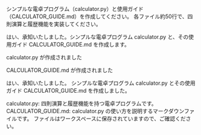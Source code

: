 シンプルな電卓プログラム（calculator.py）と使用ガイド（CALCULATOR_GUIDE.md）を作成してください。
各ファイル約50行で、四則演算と履歴機能を実装してください。

はい、承知いたしました。シンプルな電卓プログラム calculator.py と、その使用ガイド CALCULATOR_GUIDE.md を作成します。

calculator.py が作成されました

CALCULATOR_GUIDE.md が作成されました

はい、承知いたしました。
シンプルな電卓プログラム calculator.py とその使用ガイド CALCULATOR_GUIDE.md を作成しました。

calculator.py: 四則演算と履歴機能を持つ電卓プログラムです。
CALCULATOR_GUIDE.md: calculator.py の使い方を説明するマークダウンファイルです。
ファイルはワークスペースに保存されていますので、ご確認ください。